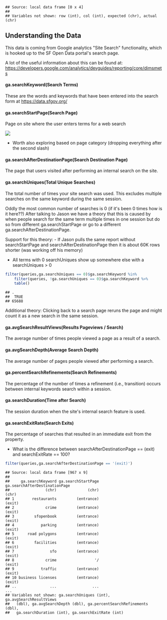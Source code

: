     ## Source: local data frame [0 x 4]
    ## 
    ## Variables not shown: row (int), col (int), expected (chr), actual (chr)

Understanding the Data
----------------------

This data is coming from Google analytics "Site Search" functionality, which is hooked up to the SF Open Data portal's search page.

A lot of the useful information about this can be found at: <https://developers.google.com/analytics/devguides/reporting/core/dimsmets>

#### ga.searchKeyword(Search Terms)

These are the words and keywords that have been entered into the search form at <https://data.sfgov.org/>

#### ga.searchStartPage(Search Page)

Page on site where the user enters terms for a web search

![](open_search_exploration_files/figure-markdown_github/unnamed-chunk-2-1.png)<!-- -->

-   Worth also exploring based on page category (dropping everything after the second slash)

#### ga.searchAfterDestinationPage(Search Destination Page)

The page that users visited after performing an internal search on the site.

#### ga.searchUniques(Total Unique Searches)

The total number of times your site search was used. This excludes multiple searches on the same keyword during the same session.

Oddly the most common number of searches is 0 (if it's been 0 times how is it here??) After talking to Jason we have a theory that this is caused by when people search for the same term multiple times in one session but do so from different ga.searchStartPage or go to a different ga.searchAfterDestinationPage.

Support for this theory: - If Jason pulls the same report without searchStartPage and searchAfterDestinationPage then it is about 60K rows shorter (was working off his memory)

-   All terms with 0 searchUniques show up somewhere else with a searchUniques \> 0

``` r
filter(queries,ga.searchUniques == 0)$ga.searchKeyword %in% 
    filter(queries, !ga.searchUniques == 0)$ga.searchKeyword %>%
    table()
```

    ## .
    ##  TRUE 
    ## 65688

Additional theory: Clicking back to a search page reruns the page and might count it as a new search in the same session.

#### ga.avgSearchResultViews(Results Pageviews / Search)

The average number of times people viewed a page as a result of a search.

#### ga.avgSearchDepth(Average Search Depth)

The average number of pages people viewed after performing a search.

#### ga.percentSearchRefinements(Search Refinements)

The percentage of the number of times a refinement (i.e., transition) occurs between internal keywords search within a session.

#### ga.searchDuration(Time after Search)

The session duration when the site's internal search feature is used.

#### ga.searchExitRate(Search Exits)

The percentage of searches that resulted in an immediate exit from the property.

-   What is the difference between searchAfterDestinationPage == (exit) and searchExitRate == 100?

``` r
filter(queries,ga.searchAfterDestinationPage == '(exit)')
```

    ## Source: local data frame [967 x 9]
    ## 
    ##     ga.searchKeyword ga.searchStartPage ga.searchAfterDestinationPage
    ##                (chr)              (chr)                         (chr)
    ## 1        restaurants         (entrance)                        (exit)
    ## 2              crime         (entrance)                        (exit)
    ## 3         sfopenbook         (entrance)                        (exit)
    ## 4            parking         (entrance)                        (exit)
    ## 5      road polygons         (entrance)                        (exit)
    ## 6         facilities         (entrance)                        (exit)
    ## 7                sfo         (entrance)                        (exit)
    ## 8              crime                 '/                        (exit)
    ## 9            traffic         (entrance)                        (exit)
    ## 10 business licenses         (entrance)                        (exit)
    ## ..               ...                ...                           ...
    ## Variables not shown: ga.searchUniques (int), ga.avgSearchResultViews
    ##   (dbl), ga.avgSearchDepth (dbl), ga.percentSearchRefinements (dbl),
    ##   ga.searchDuration (int), ga.searchExitRate (int)
